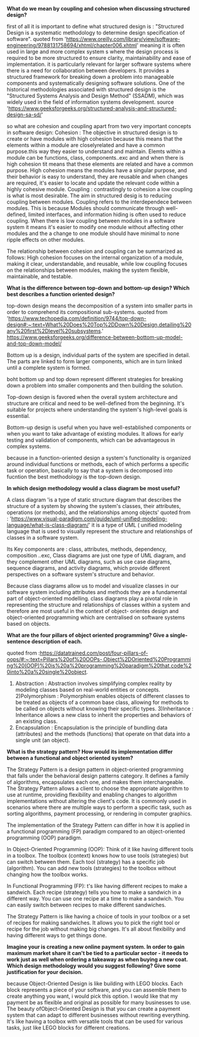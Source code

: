 

**What do we mean by coupling and cohesion when discussing structured design?**

first of all it is important to define what structured design is :
"Structured Design is a systematic methodology to determine design specification of software". 
quoted from 'https://www.oreilly.com/library/view/software-engineering/9788131758694/xhtml/chapter006.xhtml'
meaning it is often used in large and more complex system s where the design process is required to be more structured to ensure clarity, maintainability and ease of implementation. 
it is particularly relevant for larger software systems where there is a need for collaboration between developers. It provides a structured framework for breaking down a problem into manageable components and systematically designing software solutions.
One of the historical methodologies associated with structured design is the "Structured Systems Analysis and Design Method" (SSADM), which was widely used in the field of information systems development.
source 'https://www.geeksforgeeks.org/structured-analysis-and-structured-design-sa-sd/'

so what are cohesion and coupling apart from two very important concepts in software design:
Cohesion :
The objective in structured design is to create or have modules with high cohesion because this means that the elements within a module are closelyrelated and have a common purpose.this way they easier to understand and maintain. Elemts within a module can be functions, class, components..exc and and when there is high cohesion tit means that these elements are related and have a common purpose. High cohesion means the modules have a singular purpose, and their behavior is easy to understand, they are reusable and when changes are required, it's easier to locate and update the relevant code within a highly cohesive module.
Coupling :
contrastingly to cohesion a low coupling is what is most desirable. The aim in structured desig is to reducing coupling between modules. Coupling refers to the interdependece between modules. 
This is because Modules should communicate through well-defined, limited interfaces, and information hiding is often used to reduce coupling.
When there is low coupling between modules in a software system it means  it's easier to modify one module without affecting other modules and the a change to one module should have minimal to none ripple effects on other modules. 

The relationship between cohesion and coupling can be summarized as follows: High cohesion focuses on the internal organization of a module, making it clear, understandable, and reusable, while low coupling focuses on the relationships between modules, making the system flexible, maintainable, and testable.



**What is the difference between top-down and bottom-up design? Which best describes a function oriented design?**

top-down design means the decomposition of a system into smaller parts in order to comprehend its compositional sub-systems.
quoted from 'https://www.techopedia.com/definition/9744/top-down-design#:~:text=What%20Does%20Top%2DDown%20Design,detailing%20any%20first%2Dlevel%20subsystems.'
https://www.geeksforgeeks.org/difference-between-bottom-up-model-and-top-down-model/

Bottom up is a design, individual parts of the system are specified in detail. The parts are linked to form larger components, which are in turn linked until a complete system is formed.

boht bottom up and top down represent different strategies for breaking down a problem into smaller components and then building the solution. 

Top-down design is favored when the overall system architecture and structure are critical and need to be well-defined from the beginning. It's suitable for projects where understanding the system's high-level goals is essential.

Bottom-up design is useful when you have well-established components or when you want to take advantage of existing modules. It allows for early testing and validation of components, which can be advantageous in complex systems.

because in a function-oriented design a system's functionality is organized around individual functions or methods, each of which performs a specific task or operation, basically to say that a system is decomposed into fucntion the best methodology is the top-down design. 




**In which design methodology would a class diagram be most useful?**

A class diagram 'is a type of static structure diagram that describes the structure of a system by showing the system's classes, their attributes, operations (or methods), and the relationships among objects'
quoted from : 'https://www.visual-paradigm.com/guide/uml-unified-modeling-language/what-is-class-diagram/'
it is a type of UML ( unified modeling language that is used to visually represent the structure and relationships of classes in a software system. 

Its Key components are : class, attributes, methods, dependency, composition ..exc, Class diagrams are just one type of UML diagram, and they complement other UML diagrams, such as use case diagrams, sequence diagrams, and activity diagrams, which provide different perspectives on a software system's structure and behavior.

Because class diagrams allow us to model and visualize classes in our software system including attributes and methods they are a fundamental part of object-oriented modelling. 
class diagrams play a pivotal role in representing the structure and relationships of classes within a system and therefore are most useful in the context of object- orientes design and object-oriented programming which are centralised on software systems based on objects. 





**What are the four pillars of object oriented programming? Give a single-sentence description of each.**

quoted from :https://datatrained.com/post/four-pillars-of-oops/#:~:text=Pillars%20of%20OOPs-,Object%2DOriented%20Programming%20(OOP)%20is%20a%20programming%20paradigm%20that,code%20into%20a%20single%20object.

1) Abstraction :
Abstraction involves simplifying complex reality by modeling classes based on real-world entities or concepts. 
2)Polymorphism :
Polymorphism enables objects of different classes to be treated as objects of a common base class, allowing for methods to be called on objects without knowing their specific types.
3)Inheritance :
Inheritance allows a new class to inherit the properties and behaviors of an existing class.
4) Encapsulation :
Encapsulation is the principle of bundling data (attributes) and the methods (functions) that operate on that data into a single unit (an object).





**What is the strategy pattern? How would its implementation differ between a functional and object oriented system?**

The Strategy Pattern is a design pattern in object-oriented programming that falls under the behavioral design patterns category. It defines a family of algorithms, encapsulates each one, and makes them interchangeable. The Strategy Pattern allows a client to choose the appropriate algorithm to use at runtime, providing flexibility and enabling changes to algorithm implementations without altering the client's code. It is commonly used in scenarios where there are multiple ways to perform a specific task, such as sorting algorithms, payment processing, or rendering in computer graphics.

The implementation of the Strategy Pattern can differ in how it is applied in a functional programming (FP) paradigm compared to an object-oriented programming (OOP) paradigm.

In Object-Oriented Programming (OOP):
Think of it like having different tools in a toolbox.
The toolbox (context) knows how to use tools (strategies) but can switch between them.
Each tool (strategy) has a specific job (algorithm).
You can add new tools (strategies) to the toolbox without changing how the toolbox works.

In Functional Programming (FP):
t's like having different recipes to make a sandwich.
Each recipe (strategy) tells you how to make a sandwich in a different way.
You can use one recipe at a time to make a sandwich.
You can easily switch between recipes to make different sandwiches.

The Strategy Pattern is like having a choice of tools in your toolbox or a set of recipes for making sandwiches. It allows you to pick the right tool or recipe for the job without making big changes. It's all about flexibility and having different ways to get things done.


**Imagine your is creating a new online payment system. In order to gain maximum market share it can't be tied to a particular sector - it needs to work just as well when ordering a takeaway as when buying a new coat. Which design methodology would you suggest following? Give some justification for your decision.**


because Object-Oriented Design is like building with LEGO blocks. Each block represents a piece of your software, and you can assemble them to create anything you want, i would pick this option. I would like that my payment be as flexible and original as possible for many businesses to use. The beauty ofObject-Oriented Design is that you can create a payment system that can adapt to different businesses without rewriting everything. It's like having a toolbox with versatile tools that can be used for various tasks, just like LEGO blocks for different creations.










